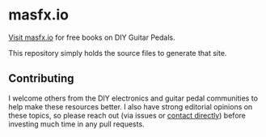 # masfx.io

[Visit masfx.io](https://masfx.io) for free books on DIY Guitar Pedals.

This repository simply holds the source files to generate that site.

## Contributing

I welcome others from the DIY electronics and guitar pedal communities to help make these resources better.  I also have strong editorial opinions on these topics, so please reach out (via issues or [contact directly](https://mas-effects.com/contact/)) before investing much time in any pull requests.


